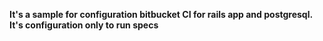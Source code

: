 **It's a sample for configuration bitbucket CI for rails app and postgresql. It's configuration only to run specs**
